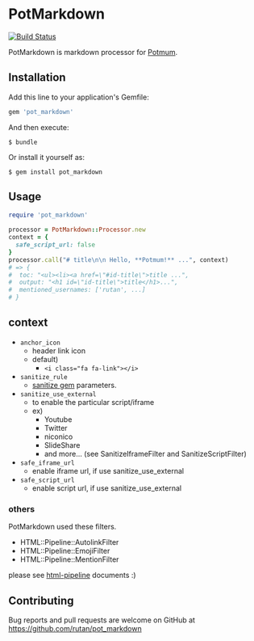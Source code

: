 # PotMarkdown

[![Build Status](https://travis-ci.org/rutan/pot_markdown.svg)](https://travis-ci.org/rutan/pot_markdown)

PotMarkdown is markdown processor for [Potmum](https://github.com/rutan/potmum).

## Installation

Add this line to your application's Gemfile:

```ruby
gem 'pot_markdown'
```

And then execute:

    $ bundle

Or install it yourself as:

    $ gem install pot_markdown

## Usage

```ruby
require 'pot_markdown'

processor = PotMarkdown::Processor.new
context = {
  safe_script_url: false
}
processor.call("# title\n\n Hello, **Potmum!** ...", context)
# => {
#  toc: "<ul><li><a href=\"#id-title\">title ...",
#  output: "<h1 id=\"id-title\">title</h1>...",
#  mentioned_usernames: ['rutan', ...]
# }
```

## context

- `anchor_icon`
    - header link icon
    - default)
        - `<i class="fa fa-link"></i>`
- `sanitize_rule`
    - [sanitize gem](https://github.com/rgrove/sanitize) parameters.
- `sanitize_use_external`
    - to enable the particular script/iframe
    - ex)
        - Youtube
        - Twitter
        - niconico
        - SlideShare
        - and more... (see SanitizeIframeFilter and SanitizeScriptFilter)
- `safe_iframe_url`
    - enable iframe url, if use sanitize_use_external
- `safe_script_url`
    - enable script url, if use sanitize_use_external

### others

PotMarkdown used these filters.

- HTML::Pipeline::AutolinkFilter
- HTML::Pipeline::EmojiFilter
- HTML::Pipeline::MentionFilter

please see [html-pipeline](https://github.com/jch/html-pipeline) documents :)

## Contributing

Bug reports and pull requests are welcome on GitHub at https://github.com/rutan/pot_markdown

